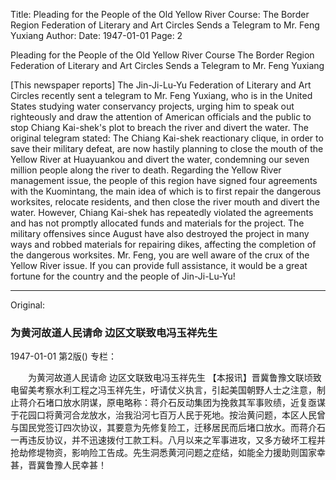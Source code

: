 Title: Pleading for the People of the Old Yellow River Course: The Border Region Federation of Literary and Art Circles Sends a Telegram to Mr. Feng Yuxiang
Author:
Date: 1947-01-01
Page: 2

Pleading for the People of the Old Yellow River Course
The Border Region Federation of Literary and Art Circles Sends a Telegram to Mr. Feng Yuxiang

[This newspaper reports] The Jin-Ji-Lu-Yu Federation of Literary and Art Circles recently sent a telegram to Mr. Feng Yuxiang, who is in the United States studying water conservancy projects, urging him to speak out righteously and draw the attention of American officials and the public to stop Chiang Kai-shek's plot to breach the river and divert the water. The original telegram stated: The Chiang Kai-shek reactionary clique, in order to save their military defeat, are now hastily planning to close the mouth of the Yellow River at Huayuankou and divert the water, condemning our seven million people along the river to death. Regarding the Yellow River management issue, the people of this region have signed four agreements with the Kuomintang, the main idea of which is to first repair the dangerous worksites, relocate residents, and then close the river mouth and divert the water. However, Chiang Kai-shek has repeatedly violated the agreements and has not promptly allocated funds and materials for the project. The military offensives since August have also destroyed the project in many ways and robbed materials for repairing dikes, affecting the completion of the dangerous worksites. Mr. Feng, you are well aware of the crux of the Yellow River issue. If you can provide full assistance, it would be a great fortune for the country and the people of Jin-Ji-Lu-Yu!



<hr /> 

Original: 


### 为黄河故道人民请命  边区文联致电冯玉祥先生

1947-01-01
第2版()
专栏：

　　为黄河故道人民请命
    边区文联致电冯玉祥先生
    【本报讯】晋冀鲁豫文联顷致电留美考察水利工程之冯玉祥先生，吁请仗义执言，引起美国朝野人士之注意，制止蒋介石堵口放水阴谋，原电略称：蒋介石反动集团为挽救其军事败绩，近复亟谋于花园口将黄河合龙放水，治我沿河七百万人民于死地。按治黄问题，本区人民曾与国民党签订四次协议，其要意为先修复险工，迁移居民而后堵口放水。而蒋介石一再违反协议，并不迅速拨付工款工料。八月以来之军事进攻，又多方破坏工程并抢劫修堤物资，影响险工告成。先生洞悉黄河问题之症结，如能全力援助则国家幸甚，晋冀鲁豫人民幸甚！
